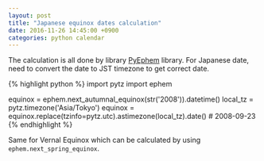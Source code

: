 ```yaml
---
layout: post
title: "Japanese equinox dates calculation"
date: 2016-11-26 14:45:00 +0900
categories: python calendar
---
```


The calculation is all done by library [PyEphem](http://rhodesmill.org/pyephem/) library.
For Japanese date, need to convert the date to JST timezone to get correct date.

{% highlight python %}
import pytz
import ephem

equinox = ephem.next_autumnal_equinox(str('2008')).datetime()
local_tz = pytz.timezone('Asia/Tokyo')
equinox = equinox.replace(tzinfo=pytz.utc).astimezone(local_tz).date() # 2008-09-23
{% endhighlight %}

Same for Vernal Equinox which can be calculated by using `ephem.next_spring_equinox`.
